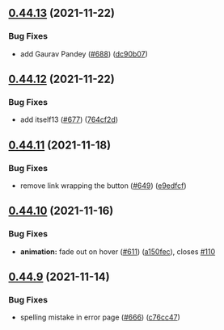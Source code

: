 ## [0.44.13](https://github.com/EddieHubCommunity/LinkFree/compare/v0.44.12...v0.44.13) (2021-11-22)


### Bug Fixes

* add Gaurav Pandey ([#688](https://github.com/EddieHubCommunity/LinkFree/issues/688)) ([dc90b07](https://github.com/EddieHubCommunity/LinkFree/commit/dc90b07228076687c62f6c6c7159564bf7a1a403))



## [0.44.12](https://github.com/EddieHubCommunity/LinkFree/compare/v0.44.11...v0.44.12) (2021-11-22)


### Bug Fixes

* add itself13 ([#677](https://github.com/EddieHubCommunity/LinkFree/issues/677)) ([764cf2d](https://github.com/EddieHubCommunity/LinkFree/commit/764cf2debaef1a39cd648d92d286bd1bf3b24753))



## [0.44.11](https://github.com/EddieHubCommunity/LinkFree/compare/v0.44.10...v0.44.11) (2021-11-18)


### Bug Fixes

* remove link wrapping the button ([#649](https://github.com/EddieHubCommunity/LinkFree/issues/649)) ([e9edfcf](https://github.com/EddieHubCommunity/LinkFree/commit/e9edfcf0eaa159267459a9fb5269fef99a86a4b9))



## [0.44.10](https://github.com/EddieHubCommunity/LinkFree/compare/v0.44.9...v0.44.10) (2021-11-16)


### Bug Fixes

* **animation:** fade out on hover ([#611](https://github.com/EddieHubCommunity/LinkFree/issues/611)) ([a150fec](https://github.com/EddieHubCommunity/LinkFree/commit/a150fecf48efa34f5b6f75fed86979b406fe1547)), closes [#110](https://github.com/EddieHubCommunity/LinkFree/issues/110)



## [0.44.9](https://github.com/EddieHubCommunity/LinkFree/compare/v0.44.8...v0.44.9) (2021-11-14)


### Bug Fixes

* spelling mistake in error page ([#666](https://github.com/EddieHubCommunity/LinkFree/issues/666)) ([c76cc47](https://github.com/EddieHubCommunity/LinkFree/commit/c76cc47357b58ded7228b7834ad5043e270080c3))



